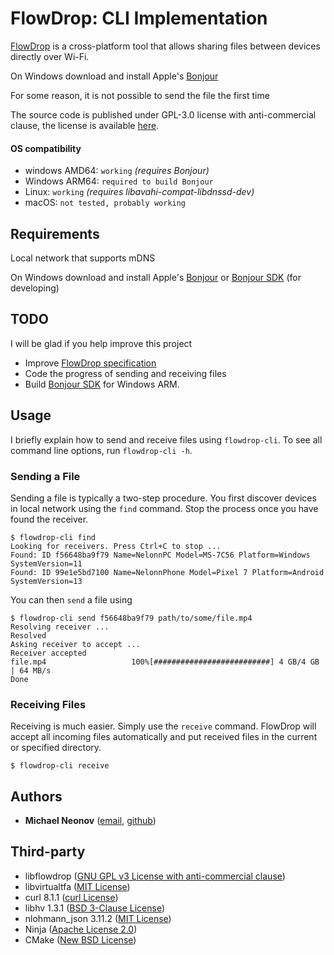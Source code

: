# FlowDrop: CLI Implementation

[FlowDrop](https://github.com/FlowDrop/flowdrop) is a cross-platform tool that allows sharing files between devices directly over Wi-Fi.

On Windows download and install Apple's [Bonjour](https://raw.githubusercontent.com/FlowDrop/flowdrop-cli/master/redist/Bonjour64.exe)

For some reason, it is not possible to send the file the first time

The source code is published under GPL-3.0 license with anti-commercial clause, the license is available [here](https://github.com/FlowDrop/flowdrop-cli/blob/master/LICENSE).

#### OS compatibility

- windows AMD64: `working` *(requires Bonjour)*
- Windows ARM64: `required to build Bonjour`
- Linux: `working` *(requires libavahi-compat-libdnssd-dev)*
- macOS: `not tested, probably working`


## Requirements

Local network that supports mDNS

On Windows download and install Apple's [Bonjour](https://raw.githubusercontent.com/FlowDrop/flowdrop-cli/master/redist/Bonjour64.exe) or [Bonjour SDK](https://raw.githubusercontent.com/FlowDrop/flowdrop-cli/master/redist/bonjoursdksetup.exe) (for developing)


## TODO

I will be glad if you help improve this project

- Improve [FlowDrop specification](https://github.com/FlowDrop/flowdrop)
- Code the progress of sending and receiving files
- Build [Bonjour SDK](https://github.com/apple-oss-distributions/mDNSResponder) for Windows ARM.


## Usage

I briefly explain how to send and receive files using `flowdrop-cli`. To see all command line options, run `flowdrop-cli -h`.

### Sending a File

Sending a file is typically a two-step procedure. You first discover devices in local network using the `find` command.
Stop the process once you have found the receiver.
```
$ flowdrop-cli find
Looking for receivers. Press Ctrl+C to stop ...
Found: ID f56648ba9f79 Name=NelonnPC Model=MS-7C56 Platform=Windows SystemVersion=11
Found: ID 99e1e5bd7100 Name=NelonnPhone Model=Pixel 7 Platform=Android SystemVersion=13
```
You can then `send` a file using
```
$ flowdrop-cli send f56648ba9f79 path/to/some/file.mp4
Resolving receiver ...
Resolved
Asking receiver to accept ...
Receiver accepted
file.mp4                   100%[##########################] 4 GB/4 GB | 64 MB/s
Done
```

### Receiving Files

Receiving is much easier. Simply use the `receive` command. FlowDrop will accept all incoming files automatically and put received files in the current or specified directory.
```
$ flowdrop-cli receive
```


## Authors

- **Michael Neonov** ([email](mailto:two.nelonn@gmail.com), [github](https://github.com/Nelonn))


## Third-party

* libflowdrop ([GNU GPL v3 License with anti-commercial clause](https://github.com/FlowDrop/libflowdrop/blob/master/LICENSE))
* libvirtualtfa ([MIT License](https://github.com/FlowDrop/libvirtualtfa/blob/master/LICENSE))
* curl 8.1.1 ([curl License](https://curl.se/docs/copyright.html))
* libhv 1.3.1 ([BSD 3-Clause License](https://github.com/ithewei/libhv/blob/v1.3.1/LICENSE))
* nlohmann_json 3.11.2 ([MIT License](https://github.com/nlohmann/json/blob/v3.11.2/LICENSE.MIT))
* Ninja ([Apache License 2.0](https://github.com/ninja-build/ninja/blob/master/COPYING))
* CMake ([New BSD License](https://github.com/Kitware/CMake/blob/master/Copyright.txt))
